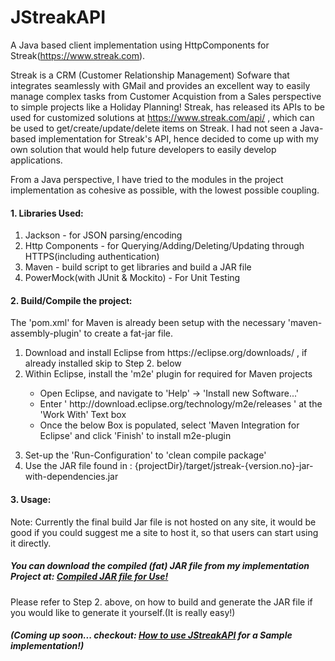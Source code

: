 # JStreakAPI
A Java based client implementation using HttpComponents for Streak(https://www.streak.com).

Streak is a CRM (Customer Relationship Management) Sofware that integrates seamlessly with GMail and provides an excellent way to easily manage complex tasks from Customer Acquistion from a Sales perspective to simple projects like a Holiday Planning!
Streak, has released its APIs to be used for customized solutions at https://www.streak.com/api/ , which can be used to get/create/update/delete items on Streak. I had not seen a Java-based implementation for Streak's API, hence decided to come up 
with my own solution that would help future developers to easily develop applications.

From a Java perspective, I have tried to the modules in the project implementation as cohesive as possible, with the lowest possible coupling.

<h4> 1. Libraries Used:</h4>
<ol>
	<li>Jackson - for JSON parsing/encoding</li>
	<li>Http Components - for Querying/Adding/Deleting/Updating through HTTPS(including authentication)</li>
	<li>Maven - build script to get libraries and build a JAR file</li>
	<li>PowerMock(with JUnit & Mockito) - For Unit Testing</li>
</ol>
<h4> 2. Build/Compile the project:</h4>
The 'pom.xml' for Maven is already been setup with the necessary 'maven-assembly-plugin' to create a fat-jar file.
<ol>
	<li>Download and install Eclipse from https://eclipse.org/downloads/ , if already installed skip to Step 2. below</li>
	<li>Within Eclipse, install the 'm2e' plugin for required for Maven projects</li>
		<ul>
			<li>Open Eclipse, and navigate to 'Help' -> 'Install new Software...'</li>
			<li>Enter ' http://download.eclipse.org/technology/m2e/releases ' at the 'Work With' Text box</li>
			<li>Once the below Box is populated, select 'Maven Integration for Eclipse' and click 'Finish' to install m2e-plugin</li>
		</ul>
</ol>
<ol start=3>
	<li>Set-up the 'Run-Configuration' to 'clean compile package'</li>
	<li>Use the JAR file found in : {projectDir}/target/jstreak-{version.no}-jar-with-dependencies.jar</li>
</ol>
<h4> 3. Usage:</h4>
Note: Currently the final build Jar file is not hosted  on any site, it would be good if you could suggest me a site to host it, so that users can start using it directly.
<p><h5>You can download the compiled (fat) JAR file from my implementation Project at: 
<a href="https://github.com/dingy007/StreakIntegrationAPI/tree/master/src/main/resources" target="_blank">Compiled JAR file for Use!</a> </h5>
Please refer to Step 2. above, on how to build and generate the JAR file if you would like to generate it yourself.(It is really easy!)
<h5>(Coming up soon... checkout: <a href="https://github.com/dingy007/StreakIntegrationAPI" target="_blank">How to use JStreakAPI</a> for a Sample implementation!)</h5>
